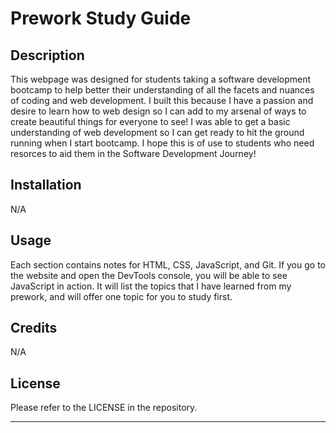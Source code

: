 # Prework Study Guide

## Description

This webpage was designed for students taking a software development bootcamp to help better their understanding of all the facets and nuances of coding and web development. I built this because I have a passion and desire to learn how to web design so I can add to my arsenal of ways to create beautiful things for everyone to see! I was able to get a basic understanding of web development so I can get ready to hit the ground running when I start bootcamp. I hope this is of use to students who need resorces to aid them in the Software Development Journey!


## Installation

N/A

## Usage

Each section contains notes for HTML, CSS, JavaScript, and Git. If you go to the website and open the DevTools console, you will be able to see JavaScript in action. It will list the topics that I have learned from my prework, and will offer one topic for you to study first.

## Credits

N/A

## License

Please refer to the LICENSE in the repository.

---
